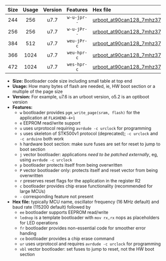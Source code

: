 |Size|Usage|Version|Features|Hex file|
|:-:|:-:|:-:|:-:|:--|
|244|256|u7.7|`w-u-jpr--`|[urboot_at90can128_7mhz3728_19200bps_lednop_ur_vbl.hex](https://raw.githubusercontent.com/stefanrueger/urboot.hex/main/mcus/at90can128/fcpu_7mhz3728/19200_bps/urboot_at90can128_7mhz3728_19200bps_lednop_ur_vbl.hex)|
|256|256|u7.7|`w-u-jPr--`|[urboot_at90can128_7mhz3728_19200bps_ur_vbl.hex](https://raw.githubusercontent.com/stefanrueger/urboot.hex/main/mcus/at90can128/fcpu_7mhz3728/19200_bps/urboot_at90can128_7mhz3728_19200bps_ur_vbl.hex)|
|384|512|u7.7|`weu-jPr-c`|[urboot_at90can128_7mhz3728_19200bps_ee_lednop_fr_ce_ur_vbl.hex](https://raw.githubusercontent.com/stefanrueger/urboot.hex/main/mcus/at90can128/fcpu_7mhz3728/19200_bps/urboot_at90can128_7mhz3728_19200bps_ee_lednop_fr_ce_ur_vbl.hex)|
|366|1024|u7.7|`weu-hpr-c`|[urboot_at90can128_7mhz3728_19200bps_ee_lednop_fr_ce_ur.hex](https://raw.githubusercontent.com/stefanrueger/urboot.hex/main/mcus/at90can128/fcpu_7mhz3728/19200_bps/urboot_at90can128_7mhz3728_19200bps_ee_lednop_fr_ce_ur.hex)|
|472|1024|u7.7|`wes-hpr-c`|[urboot_at90can128_7mhz3728_19200bps_ee_lednop_fr_ce.hex](https://raw.githubusercontent.com/stefanrueger/urboot.hex/main/mcus/at90can128/fcpu_7mhz3728/19200_bps/urboot_at90can128_7mhz3728_19200bps_ee_lednop_fr_ce.hex)|

- **Size:** Bootloader code size including small table at top end
- **Usage:** How many bytes of flash are needed, ie, HW boot section or a multiple of the page size
- **Version:** For example, u7.6 is an urboot version, o5.2 is an optiboot version
- **Features:**
  + `w` bootloader provides `pgm_write_page(sram, flash)` for the application at `FLASHEND-4+1`
  + `e` EEPROM read/write support
  + `u` uses urprotocol requiring `avrdude -c urclock` for programming
  + `s` uses skeleton of STK500v1 protocol (deprecated); `-c urclock` and `-c arduino` both work
  + `h` hardware boot section: make sure fuses are set for reset to jump to boot section
  + `j` vector bootloader: applications *need to be patched externally*, eg, using `avrdude -c urclock`
  + `p` bootloader protects itself from being overwritten
  + `P` vector bootloader only: protects itself and reset vector from being overwritten
  + `r` preserves reset flags for the application in the register R2
  + `c` bootloader provides chip erase functionality (recommended for large MCUs)
  + `-` corresponding feature not present
- **Hex file:** typically MCU name, oscillator frequency (16 MHz default) and baud rate (115200 default) followed by
  + `ee` bootloader supports EEPROM read/write
  + `lednop` is a template bootloader with `mov rx,rx` nops as placeholders for LED operations
  + `fr` bootloader provides non-essential code for smoother error handing
  + `ce` bootloader provides a chip erase command
  + `ur` uses urprotocol and requires `avrdude -c urclock` for programming
  + `vbl` vector bootloader: set fuses to jump to reset, not the HW boot section
